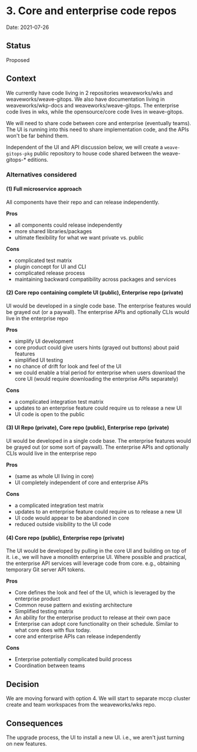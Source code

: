 # 3. Core and enterprise code repos

Date: 2021-07-26

## Status

Proposed

## Context

We currently have code living in 2 repositories weaveworks/wks and weaveworks/weave-gitops.  We also have documentation living in weaveworks/wkp-docs and weaveworks/weave-gitops.  The enterprise code lives in wks, while the opensource/core code lives in weave-gitops.

We will need to share code between core and enterprise (eventually teams).  The UI is running into this need to share implementation code, and the APIs won't be far behind them.

Independent of the UI and API discussion below, we will create a `weave-gitops-pkg` public repository to house code shared between the weave-gitops-* editions.

### Alternatives considered
#### (1) Full microservice approach
All components have their repo and can release independently.  

**Pros**
* all components could release independently
* more shared libraries/packages
* ultimate flexibility for what we want private vs. public

**Cons**
* complicated test matrix
* plugin concept for UI and CLI
* complicated release process 
* maintaining backward compatibility across packages and services

#### (2) Core repo containing complete UI (public), Enterprise repo (private)
UI would be developed in a single code base.  The enterprise features would be grayed out (or a paywall).  The enterprise APIs and optionally CLIs would live in the enterprise repo

**Pros**
* simplify UI development
* core product could give users hints (grayed out buttons) about paid features
* simplified UI testing
* no chance of drift for look and feel of the UI
* we could enable a trial period for enterprise when users download the core UI (would require downloading the enterprise APIs separately)

**Cons**
* a complicated integration test matrix
* updates to an enterprise feature could require us to release a new UI
* UI code is open to the public 


#### (3) UI Repo (private), Core repo (public), Enterprise repo (private)
UI would be developed in a single code base.  The enterprise features would be grayed out (or some sort of paywall).  The enterprise APIs and optionally CLIs would live in the enterprise repo

**Pros**
* (same as whole UI living in core)
* UI completely independent of core and enterprise APIs

**Cons**
* a complicated integration test matrix
* updates to an enterprise feature could require us to release a new UI
* UI code would appear to be abandoned in core
* reduced outside visibility to the UI code

#### (4) Core repo (public), Enterprise repo (private)
The UI would be developed by pulling in the core UI and building on top of it.  i.e., we will have a monolith enterprise UI.  Where possible and practical, the enterprise API services will leverage code from core.  e.g., obtaining temporary Git server API tokens. 

**Pros**
* Core defines the look and feel of the UI, which is leveraged by the enterprise product
* Common reuse pattern and existing architecture 
* Simplified testing matrix 
* An ability for the enterprise product to release at their own pace
* Enterprise can adopt core functionality on their schedule.  Similar to what core does with flux today.
* core and enterprise APIs can release independently

**Cons**
* Enterprise potentially complicated build process
* Coordination between teams


## Decision

We are moving forward with option 4.  We will start to separate mccp cluster create and team workspaces from the weaveworks/wks repo.

## Consequences

The upgrade process, the UI to install a new UI.  i.e., we aren't just turning on new features.
